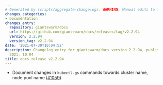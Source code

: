 ```yaml
---
# Generated by scripts/aggregate-changelogs. WARNING: Manual edits to this files will be overwritten.
changes_categories:
- Documentation
changes_entry:
  repository: giantswarm/docs
  url: https://github.com/giantswarm/docs/releases/tag/v2.2.94
  version: 2.2.94
  version_tag: v2.2.94
date: '2021-07-30T10:04:52'
description: Changelog entry for giantswarm/docs version 2.2.94, published on 30 July
  2021, 10:04
title: docs release v2.2.94
---
```


- Document changes in `kubectl-gs` commands towards cluster name, node pool name ([#1059](https://github.com/giantswarm/docs/pull/1059))
